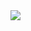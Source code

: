 <img class = "center" src="https://static.wikia.nocookie.net/rezero/images/8/80/ReZero_OVA_-_Screenshot_1.jpg/revision/latest?cb=20181004222412">
